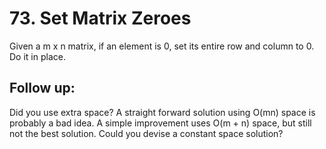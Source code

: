 # 73. Set Matrix Zeroes

Given a m x n matrix, if an element is 0, set its entire row and column to 0. Do it in place.

## Follow up:

Did you use extra space?
A straight forward solution using O(mn) space is probably a bad idea.
A simple improvement uses O(m + n) space, but still not the best solution.
Could you devise a constant space solution?